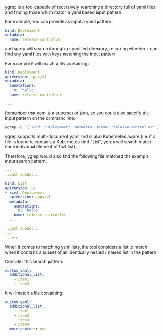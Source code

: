 ygrep is a tool capable of recursively searching a directory full
of yaml files and finding those which match a yaml based input 
pattern.


For example, you can provide as input a yaml pattern:
```yaml
kind: Deployment
metadata:
  name: release-controller
```

and ygrep will search through a specified directory, reporting
whether it can find any yaml files with keys matching the input
pattern.

For example it will match a file containing:
```yaml
kind: Deployment
apiVersion: apps/v1
metadata: 
  annotations:
    x: 'hello'
  name: release-controller
  ...
...    
```

Remember that yaml is a superset of json, so you could also specify
the input pattern on the command line:
```bash
ygrep -p '{ kind: "Deployment", metadata: {name: "release-controller" }}' .
```

ygrep supports multi-document yaml and is also Kubernetes aware (i.e.
if a file is found to contains a Kubernetes kind "List", ygrep will
search match each individual element of that list). 

Therefore, ygrep would also find the following file matched the 
example input search pattern. 
```yaml
---
..yaml subdoc..
---
kind: List
apiVersion: v1
- kind: Deployment
  apiVersion: apps/v1
  metadata: 
    annotations:
      x: 'hello'
    name: release-controller
  ...
---
..yaml subdoc..
---
...etc 
```

When it comes to matching yaml lists, the tool considers a list to
match when it contains a subset of an identically nested / named
list in the pattern.

Consider this search pattern:
```yaml
custom_yaml: 
  additional_list:
    - item1
    - item3
```

It will match a file containing:
```yaml
custom_yaml: 
  additional_list:
    - item1
    - item2
    - item3
    - item4
  more_content: xyz
```